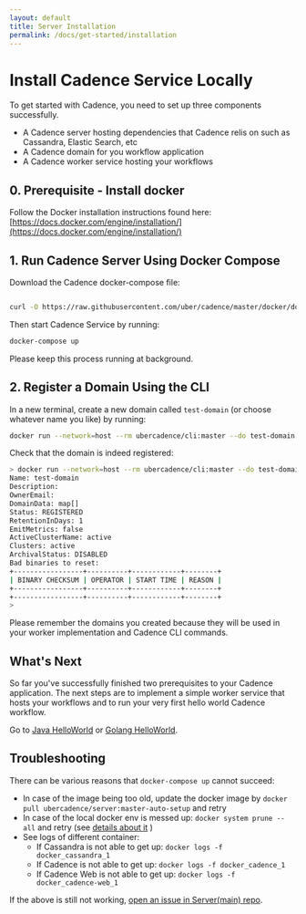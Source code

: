 ```yaml
---
layout: default
title: Server Installation
permalink: /docs/get-started/installation
---
```


# Install Cadence Service Locally

To get started with Cadence, you need to set up three components successfully.

* A Cadence server hosting dependencies that Cadence relis on such as Cassandra, Elastic Search, etc
* A Cadence domain for you workflow application
* A Cadence worker service hosting your workflows

## 0. Prerequisite - Install docker

Follow the Docker installation instructions found here: [https://docs.docker.com/engine/installation/](https://docs.docker.com/engine/installation/)

## 1. Run Cadence Server Using Docker Compose

Download the Cadence docker-compose file:
```bash

curl -O https://raw.githubusercontent.com/uber/cadence/master/docker/docker-compose.yml && curl -O https://raw.githubusercontent.com/uber/cadence/master/docker/prometheus/prometheus.yml
```
Then start Cadence Service by running:
```bash
docker-compose up
```
Please keep this process running at background.

## 2. Register a Domain Using the CLI
In a new terminal, create a new domain called `test-domain` (or choose whatever name you like) by running:
```bash
docker run --network=host --rm ubercadence/cli:master --do test-domain domain register -rd 1
```
Check that the domain is indeed registered:
```bash
> docker run --network=host --rm ubercadence/cli:master --do test-domain domain describe
Name: test-domain
Description:
OwnerEmail:
DomainData: map[]
Status: REGISTERED
RetentionInDays: 1
EmitMetrics: false
ActiveClusterName: active
Clusters: active
ArchivalStatus: DISABLED
Bad binaries to reset:
+-----------------+----------+------------+--------+
| BINARY CHECKSUM | OPERATOR | START TIME | REASON |
+-----------------+----------+------------+--------+
+-----------------+----------+------------+--------+
>
```

Please remember the domains you created because they will be used in your worker implementation and Cadence CLI  commands. 

## What's Next
So far you've successfully finished two prerequisites to your Cadence application. The next steps are to implement a simple worker service that hosts your workflows and to run your very first hello world Cadence workflow.

Go to [Java HelloWorld](/docs/get-started/java-hello-world) or [Golang HelloWorld](/docs/get-started/golang-hello-world).

## Troubleshooting 
There can be various reasons that `docker-compose up` cannot succeed:
* In case of the image being too old, update the docker image by `docker pull ubercadence/server:master-auto-setup` and retry
* In case of the local docker env is messed up: `docker system prune --all` and retry (see [details about it](https://docs.docker.com/config/pruning/) )
* See logs of different container:
  * If Cassandra is not able to get up: `docker logs -f docker_cassandra_1` 
  * If Cadence is not able to get up: `docker logs -f docker_cadence_1`
  * If Cadence Web is not able to get up: `docker logs -f docker_cadence-web_1`

If the above is still not working, [open an issue in Server(main) repo](https://github.com/uber/cadence/issues/new/choose ). 

